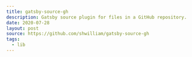 ```yaml
---
title: gatsby-source-gh
description: Gatsby source plugin for files in a GitHub repository.
date: 2020-07-28
layout: post
source: https://github.com/shwilliam/gatsby-source-gh
tags:
  - lib
---
```

